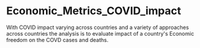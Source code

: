 # Economic_Metrics_COVID_impact
With COVID impact varying across countries and a variety of approaches across countries the analysis is to evaluate impact of a country's  Economic freedom on the COVD cases and deaths.
